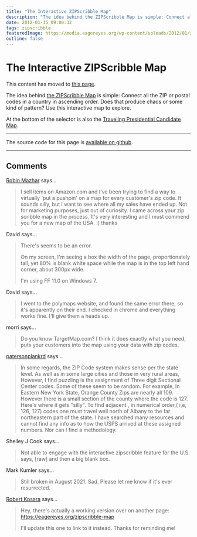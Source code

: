 ```yaml
---
title: "The Interactive ZIPScribble Map"
description: "The idea behind the ZIPScribble Map is simple: Connect all the ZIP or postal codes in a country in ascending order. Does that produce chaos or some kind of pattern? Use this interactive map to explore."
date: 2012-01-15 09:00:32
tags: zipscribble
featuredImage: https://media.eagereyes.org/wp-content/uploads/2012/01/zipscribble-teaser.png
outline: false
---
```


# The Interactive ZIPScribble Map

This content has moved to <a href="/zipscribble-map">this page</a>.

The idea behind <a href="/zipscribble-maps/united-states">the ZIPScribble Map</a> is simple: Connect all the ZIP or postal codes in a country in ascending order. Does that produce chaos or some kind of pattern? Use this interactive map to explore.

At the bottom of the selector is also the <a href="/blog/2016/new-improved-traveling-presidential-candidate-map">Traveling Presidential Candidate Map</a>.

<hr class="wp-block-separator"/>

The source code for this page is <a href="https://github.com/eagereyes/zipscribble">available on github</a>.


<PostedBy />


<aside class="comments">

---
## Comments

<a href="http://none" rel="nofollow noopener" target="_blank">Robin Mazhar</a> says…
>	I sell items on Amazon.com and I've been trying to find a way to virtually 'put a pushpin' on a map for every customer's zip code. It sounds silly, but I want to see where all my sales have ended up. Not for marketing purposes, just out of curiosity. I came across your zip scribble map in the process. It's very interesting and I must commend you for a new map of the USA.  :)  thanks

David says…
>	There's seems to be an error.
>	
>	On my screen, I'm seeing a box the width of the page, proportionately tall, yet 80% is blank white space while the map is in the top left hand corner, about 300px wide. 
>	
>	I'm using FF 11.0 on Windows 7.

David says…
>	I went to the polymaps website, and found the same error there, so it's apparently on their end.  I checked in chrome and everything works fine.  I'll give them a heads up.

morri says…
>	Do you know TargetMap.com? I think it does exactly what you need, puts your customers into the map using your data with zip codes.

<a href="https://plus.google.com/111015555221260945577" rel="nofollow noopener" target="_blank">patersonplankrd</a> says…
>	In some regards, the ZIP Code system makes sense per the state level. As well as in some large cities and those in very rural areas, 
>	However, I find puzzling is the assignment of Three digit Sectional Center codes. Some of these seem to be random. 
>	For example, In Eastern New York State, Orange County Zips are nearly all 109. However there is a small section of the county where the code is 127. Here's where it gets "silly". To find adjacent , in numerical order,( i,e, 126, 127) codes one must travel well north of Albany to the far northeastern part of the state. I have searched many resources and cannot find any info as to how the USPS arrived at these assigned numbers. Nor can I find a methodology.

Shelley J Cook says…
>	Not able to engage with the interactive zipscribble feature for the U.S. says, [raw] and then a big blank box.

Mark Kumler says…
>	Still broken in August 2021.  Sad.  Please let me know if it's ever resurrected.

<a href="/about" rel="nofollow noopener" target="_blank">Robert Kosara</a> says…
>	Hey, there's actually a working version over on another page: https://eagereyes.org/zipscribble-map
>	
>	I'll update this one to link to it instead. Thanks for reminding me!

</aside>

